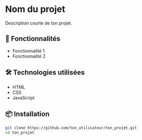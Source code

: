 # Nom du projet

Description courte de ton projet.

## 🚀 Fonctionnalités
- Fonctionnalité 1
- Fonctionnalité 2

## 🛠️ Technologies utilisées
- HTML
- CSS
- JavaScript

## 📦 Installation
```bash
git clone https://github.com/ton_utilisateur/ton_projet.git
cd ton_projet
